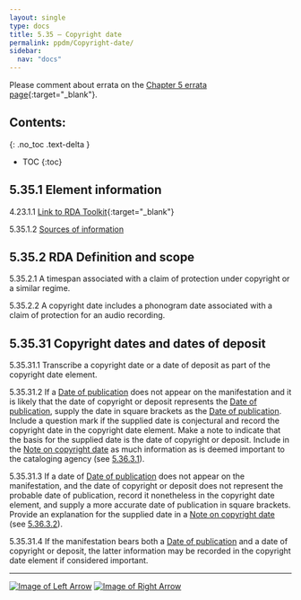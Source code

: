 ```yaml
---
layout: single
type: docs
title: 5.35 — Copyright date
permalink: ppdm/Copyright-date/
sidebar:
  nav: "docs"
---
```


Please comment about errata on the [Chapter 5 errata page](https://docs.google.com/document/d/14roAt0euvJ-x_AboSVoOcMhDLkXYSk35-btRO8xgKZI/edit#heading=h.v26zo86pkfre){:target="_blank"}.

## Contents:
{: .no_toc .text-delta }

- TOC
{:toc}

## 5.35.1 Element information

<a name="5.35.1.1">4.23.1.1</a> [Link to RDA Toolkit](https://beta.rdatoolkit.org/Content/Index?externalId=en-US_ala-452cb3af-3c8e-3c20-8d59-2362ad325a09){:target="_blank"}

<a name="5.35.1.2">5.35.1.2</a> [Sources of information](/DCRMR/ppdm/)

## 5.35.2 RDA Definition and scope

<a name="5.35.2.1">5.35.2.1</a> A timespan associated with a claim of protection under copyright or a similar regime.

<a name="5.35.2.2">5.35.2.2</a> A copyright date includes a phonogram date associated with a claim of protection for an audio recording.

## 5.35.31 Copyright dates and dates of deposit 

<a name="5.35.31.1">5.35.31.1</a> Transcribe a copyright date or a date of deposit as part of the copyright date element.

<a name="5.35.31.2">5.35.31.2</a> If a [Date of publication](/DCRMR/ppdm/Date-of-publication/) does not appear on the manifestation and it is likely that the date of copyright or deposit represents the [Date of publication](/DCRMR/ppdm/Date-of-publication/), supply the date in square brackets as the [Date of publication](/DCRMR/ppdm/Date-of-publication/). Include a question mark if the supplied date is conjectural and record the copyright date in the copyright date element. Make a note to indicate that the basis for the supplied date is the date of copyright or deposit. Include in the [Note on copyright date](/DCRMR/ppdm/Note-on-copyright-date/) as much information as is deemed important to the cataloging agency (see [5.36.3.1](/DCRMR/ppdm/Note-on-copyright-date/#5.36.3.1)). 

<a name="5.35.31.3">5.35.31.3</a> If a date of [Date of publication](/DCRMR/ppdm/Date-of-publication/) does not appear on the manifestation, and the date of copyright or deposit does not represent the probable date of publication, record it nonetheless in the copyright date element, and supply a more accurate date of publication in square brackets. Provide an explanation for the supplied date in a [Note on copyright date](/DCRMR/ppdm/Note-on-copyright-date/) (see [5.36.3.2](/DCRMR/ppdm/Note-on-copyright-date/#5.36.3.2)).

<a name="5.35.31.4">5.35.31.4</a> If the manifestation bears both a [Date of publication](/DCRMR/ppdm/Date-of-publication/) and a date of copyright or deposit, the latter information may be recorded in the copyright date element if considered important.

---

[![Image of Left Arrow](https://rbms-bsc.github.io/DCRMR/assets/pictures/navigation/Arrow_Left.png "5.34 — Note on manufacture statement")](/DCRMR/ppdm/Note-on-manufacture-statement/) [![Image of Right Arrow](https://rbms-bsc.github.io/DCRMR/assets/pictures/navigation/Arrow_Right.png "5.36 — Note on copyright date")](/DCRMR/ppdm/Note-on-copyright-date/)
